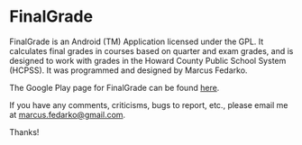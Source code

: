 FinalGrade
==========

FinalGrade is an Android (TM) Application licensed under the GPL. It
calculates final grades in courses based on quarter and exam grades,
and is designed to work with grades in the Howard County Public School
System (HCPSS).
It was programmed and designed by Marcus Fedarko.

The Google Play page for FinalGrade can be found [here](http://play.google.com/store/apps/details?id=com.mfedarko.finalgrade).

If you have any comments, criticisms, bugs to report, etc., please
email me at marcus.fedarko@gmail.com.

Thanks!
